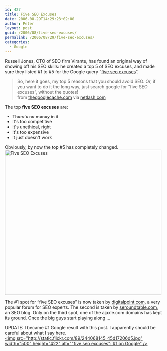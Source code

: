 ```yaml
---
id: 427
title: Five SEO Excuses
date: 2006-08-29T14:29:23+02:00
author: Peter
layout: post
guid: /2006/08/five-seo-excuses/
permalink: /2006/08/29/five-seo-excuses/
categories:
  - Google
---
```

Russell Jones, CTO of SEO firm Virante, has found an original way of showing off his SEO skills: he created a top 5 of SEO excuses, and made sure they listed #1 to #5 for the Google query &#8220;[five seo excuses](http://www.google.com/search?q=five+seo+excuses)&#8220;.

> So, here it goes, my top 5 reasons that you should avoid SEO. Or, if you want to do it the long way, just search google for “five SEO excuses”, without the quotes!  
> from [thegooglecache.com](http://www.thegooglecache.com/?p=40) via [netlash.com](http://www.netlash.com/log/zoekmachine_optimalisatie_werkt)

The top **five SEO excuses** are:

  * There's no money in it
  * It's too competitive
  * It's unethical, right
  * It's too expensive
  * It just doesn't work

Obviously, by now the top #5 has completely changed.  
[<img  src="http://static.flickr.com/58/228197101_83df534845.jpg" width="500" height="466" alt="Five SEO Excuses" />](http://www.flickr.com/photos/pforret/228197101/ "five seo excuses")

The #1 spot for &#8220;five SEO excuses&#8221; is now taken by [digitalpoint.com](http://forums.digitalpoint.com/showthread.php?t=129323), a very popular forum for SEO experts. The second is taken by [seroundtable.com](http://www.seroundtable.com/archives/005961.html), an SEO blog. Only on the third spot, one of the ajaxle.com domains has kept its ground. Once the big guys start playing along &#8230;

UPDATE: I became #1 Google result with this post. I apparently should be careful about what I say here.  
[<img  src="http://static.flickr.com/89/244068145_45d17206d5.jpg" width="500" height="422" alt=""five seo excuses": #1 on Google" />](http://www.flickr.com/photos/pforret/244068145/ "Photo Sharing")